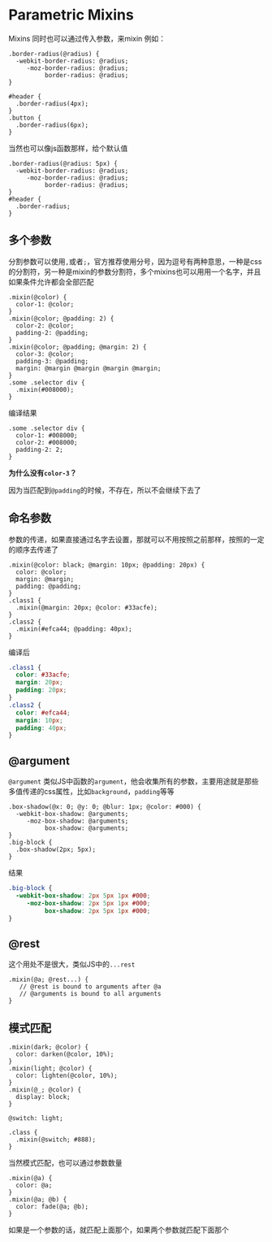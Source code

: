 # Parametric Mixins

Mixins 同时也可以通过传入参数，来mixin
例如： 
```less
.border-radius(@radius) {
  -webkit-border-radius: @radius;
     -moz-border-radius: @radius;
          border-radius: @radius;
}

#header {
  .border-radius(4px);
}
.button {
  .border-radius(6px);
}
```

当然也可以像js函数那样，给个默认值

```less
.border-radius(@radius: 5px) {
  -webkit-border-radius: @radius;
     -moz-border-radius: @radius;
          border-radius: @radius;
}
#header {
  .border-radius;
}
```

## 多个参数
分割参数可以使用`,`或者`;`，官方推荐使用分号，因为逗号有两种意思，一种是css的分割符，另一种是mixin的参数分割符，多个mixins也可以用用一个名字，并且如果条件允许都会全部匹配
```less
.mixin(@color) {
  color-1: @color;
}
.mixin(@color; @padding: 2) {
  color-2: @color;
  padding-2: @padding;
}
.mixin(@color; @padding; @margin: 2) {
  color-3: @color;
  padding-3: @padding;
  margin: @margin @margin @margin @margin;
}
.some .selector div {
  .mixin(#008000);
}
```
编译结果
```less
.some .selector div {
  color-1: #008000;
  color-2: #008000;
  padding-2: 2;
}
```

**为什么没有`color-3`？**

因为当匹配到`@padding`的时候，不存在，所以不会继续下去了

## 命名参数
参数的传递，如果直接通过名字去设置，那就可以不用按照之前那样，按照的一定的顺序去传递了
```less
.mixin(@color: black; @margin: 10px; @padding: 20px) {
  color: @color;
  margin: @margin;
  padding: @padding;
}
.class1 {
  .mixin(@margin: 20px; @color: #33acfe);
}
.class2 {
  .mixin(#efca44; @padding: 40px);
}
```
编译后
```css
.class1 {
  color: #33acfe;
  margin: 20px;
  padding: 20px;
}
.class2 {
  color: #efca44;
  margin: 10px;
  padding: 40px;
}
```

## @argument
`@argument` 类似JS中函数的`argument`，他会收集所有的参数，主要用途就是那些多值传递的css属性，比如`background`，`padding`等等
```less
.box-shadow(@x: 0; @y: 0; @blur: 1px; @color: #000) {
  -webkit-box-shadow: @arguments;
     -moz-box-shadow: @arguments;
          box-shadow: @arguments;
}
.big-block {
  .box-shadow(2px; 5px);
}
```
结果
```css
.big-block {
  -webkit-box-shadow: 2px 5px 1px #000;
     -moz-box-shadow: 2px 5px 1px #000;
          box-shadow: 2px 5px 1px #000;
}
```

## @rest
这个用处不是很大，类似JS中的`...rest`
```less
.mixin(@a; @rest...) {
   // @rest is bound to arguments after @a
   // @arguments is bound to all arguments
}
```

## 模式匹配
```less
.mixin(dark; @color) {
  color: darken(@color, 10%);
}
.mixin(light; @color) {
  color: lighten(@color, 10%);
}
.mixin(@_; @color) {
  display: block;
}

@switch: light;

.class {
  .mixin(@switch; #888);
}
```
当然模式匹配，也可以通过参数数量
```less
.mixin(@a) {
  color: @a;
}
.mixin(@a; @b) {
  color: fade(@a; @b);
}
```
如果是一个参数的话，就匹配上面那个，如果两个参数就匹配下面那个
